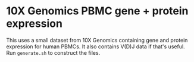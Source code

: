 # 10X Genomics PBMC gene + protein expression 

This uses a small dataset from 10X Genomics containing gene and protein expression for human PBMCs.
It also contains V(D)J data if that's useful.
Run `generate.sh` to construct the files.
